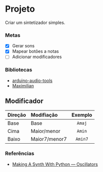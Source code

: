 # Projeto

Criar um sintetizador simples.

### Metas

- [x] Gerar sons
- [x] Mapear botões a notas
- [ ] Adicionar modificadores

### Bibliotecas
- [arduino-audio-tools](https://github.com/pschatzmann/arduino-audio-tools)  
- [Maximilian](https://github.com/pschatzmann/Maximilian)

## Modificador

| Direção | Modifiação    | Exemplo |
|:--------|:--------------|:-------:|
| Base    | Base          | `Amaj`  |
| Cima    | Maior/menor   | `Amin`  |
| Baixo   | Maior7/menor7 | `Amin7` |

### Referências
- [Making A Synth With Python — Oscillators](https://python.plainenglish.io/making-a-synth-with-python-oscillators-2cb8e68e9c3b)
